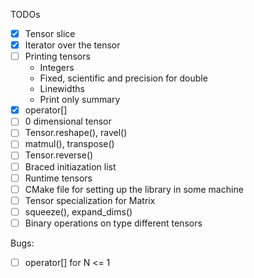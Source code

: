 TODOs
- [x] Tensor slice
- [x] Iterator over the tensor
- [ ] Printing tensors
    - Integers
    - Fixed, scientific and precision for double
    - Linewidths
    - Print only summary
- [x] operator[]
- [ ] 0 dimensional tensor
- [ ] Tensor.reshape(), ravel()
- [ ] matmul(), transpose()
- [ ] Tensor.reverse() 
- [ ] Braced initiazation list
- [ ] Runtime tensors
- [ ] CMake file for setting up the library in some machine
- [ ] Tensor specialization for Matrix
- [ ] squeeze(), expand_dims()
- [ ] Binary operations on type different tensors

Bugs:
- [ ] operator[] for N <= 1